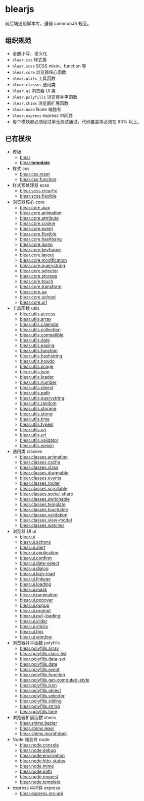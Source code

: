 # blearjs
前后端通用脚本库，遵循 commonJS 规范。


## 组织规范
- 全部小写，语义化
- `blear.css` 样式类
- `blear.scss` SCSS mixin、function 等
- `blear.core` 浏览器核心函数
- `blear.utils` 工具函数
- `blear.classes` 通用类
- `blear.ui` 浏览器 UI 类
- `blear.polyfills` 浏览器补平函数
- `blear.shims` 浏览器扩展函数
- `blear.node` Node 端独有
- `blear.express` express 中间件
- 每个模块都必须经过单元测试通过，代码覆盖率必须在 90% 以上。


## 已有模块
- 模板
    - [blear](https://github.com/blearjs/blear)
    - [blear.__template__](https://github.com/blearjs/blear.__template__)
- 样式 css
    - [blear.css.reset](https://github.com/blearjs/blear.css.reset)
    - [blear.css.function](https://github.com/blearjs/blear.css.function)
- 样式预处理器 scss
    - [blear.scss.clearfix](https://github.com/blearjs/blear.scss.clearfix)
    - [blear.scss.flexible](https://github.com/blearjs/blear.scss.flexible)
- 浏览器核心 core
    - [blear.core.ajax](https://github.com/blearjs/blear.core.ajax)
    - [blear.core.animation](https://github.com/blearjs/blear.core.animation)
    - [blear.core.attribute](https://github.com/blearjs/blear.core.attribute)
    - [blear.core.cookie](https://github.com/blearjs/blear.core.cookie)
    - [blear.core.event](https://github.com/blearjs/blear.core.event)
    - [blear.core.flexible](https://github.com/blearjs/blear.core.flexible)
    - [blear.core.hashbang](https://github.com/blearjs/blear.core.hashbang)
    - [blear.core.jsonp](https://github.com/blearjs/blear.core.jsonp)
    - [blear.core.keyframe](https://github.com/blearjs/blear.core.keyframe)
    - [blear.core.layout](https://github.com/blearjs/blear.core.layout)
    - [blear.core.modification](https://github.com/blearjs/blear.core.modification)
    - [blear.core.querystring](https://github.com/blearjs/blear.core.querystring)
    - [blear.core.selector](https://github.com/blearjs/blear.core.selector)
    - [blear.core.storage](https://github.com/blearjs/blear.core.storage)
    - [blear.core.touch](https://github.com/blearjs/blear.core.touch)
    - [blear.core.transform](https://github.com/blearjs/blear.core.transform)
    - [blear.core.ua](https://github.com/blearjs/blear.core.ua)
    - [blear.core.upload](https://github.com/blearjs/blear.core.upload)
    - [blear.core.url](https://github.com/blearjs/blear.core.url)
- 工具函数 utils
    - [blear.utils.access](https://github.com/blearjs/blear.utils.access)
    - [blear.utils.array](https://github.com/blearjs/blear.utils.array)
    - [blear.utils.calendar](https://github.com/blearjs/blear.utils.calendar)
    - [blear.utils.collection](https://github.com/blearjs/blear.utils.collection)
    - [blear.utils.compatible](https://github.com/blearjs/blear.utils.compatible)
    - [blear.utils.date](https://github.com/blearjs/blear.utils.date)
    - [blear.utils.easing](https://github.com/blearjs/blear.utils.easing)
    - [blear.utils.function](https://github.com/blearjs/blear.utils.function)
    - [blear.utils.hashstring](https://github.com/blearjs/blear.utils.hashstring)
    - [blear.utils.howdo](https://github.com/blearjs/blear.utils.howdo)
    - [blear.utils.image](https://github.com/blearjs/blear.utils.image)
    - [blear.utils.json](https://github.com/blearjs/blear.utils.json)
    - [blear.utils.loader](https://github.com/blearjs/blear.utils.loader)
    - [blear.utils.number](https://github.com/blearjs/blear.utils.number)
    - [blear.utils.object](https://github.com/blearjs/blear.utils.object)
    - [blear.utils.path](https://github.com/blearjs/blear.utils.path)
    - [blear.utils.querystring](https://github.com/blearjs/blear.utils.querystring)
    - [blear.utils.random](https://github.com/blearjs/blear.utils.random)
    - [blear.utils.storage](https://github.com/blearjs/blear.utils.storage)
    - [blear.utils.string](https://github.com/blearjs/blear.utils.string)
    - [blear.utils.time](https://github.com/blearjs/blear.utils.time)
    - [blear.utils.typeis](https://github.com/blearjs/blear.utils.typeis)
    - [blear.utils.uri](https://github.com/blearjs/blear.utils.uri)
    - [blear.utils.url](https://github.com/blearjs/blear.utils.url)
    - [blear.utils.validator](https://github.com/blearjs/blear.utils.validator)
    - [blear.utils.weixin](https://github.com/blearjs/blear.utils.weixin)
- 通用类 classes
    - [blear.classes.animation](https://github.com/blearjs/blear.classes.animation)
    - [blear.classes.cache](https://github.com/blearjs/blear.classes.cache)
    - [blear.classes.class](https://github.com/blearjs/blear.classes.class)
    - [blear.classes.draggable](https://github.com/blearjs/blear.classes.draggable)
    - [blear.classes.events](https://github.com/blearjs/blear.classes.events)
    - [blear.classes.router](https://github.com/blearjs/blear.classes.router)
    - [blear.classes.scrollable](https://github.com/blearjs/blear.classes.scrollable)
    - [blear.classes.social-share](https://github.com/blearjs/blear.classes.social-share)
    - [blear.classes.switchable](https://github.com/blearjs/blear.classes.switchable)
    - [blear.classes.template](https://github.com/blearjs/blear.classes.template)
    - [blear.classes.touchable](https://github.com/blearjs/blear.classes.touchable)
    - [blear.classes.validation](https://github.com/blearjs/blear.classes.validation)
    - [blear.classes.view-model](https://github.com/blearjs/blear.classes.view-model)
    - [blear.classes.watcher](https://github.com/blearjs/blear.classes.watcher)
- 浏览器 UI ui
    - [blear.ui](https://github.com/blearjs/blear.ui)
    - [blear.ui.actions](https://github.com/blearjs/blear.ui.actions)
    - [blear.ui.alert](https://github.com/blearjs/blear.ui.alert)
    - [blear.ui.application](https://github.com/blearjs/blear.ui.application)
    - [blear.ui.confirm](https://github.com/blearjs/blear.ui.confirm)
    - [blear.ui.date-select](https://github.com/blearjs/blear.ui.date-select)
    - [blear.ui.dialog](https://github.com/blearjs/blear.ui.dialog)
    - [blear.ui.lazy-load](https://github.com/blearjs/blear.ui.lazy-load)
    - [blear.ui.linkage](https://github.com/blearjs/blear.ui.linkage)
    - [blear.ui.loading](https://github.com/blearjs/blear.ui.loading)
    - [blear.ui.mask](https://github.com/blearjs/blear.ui.mask)
    - [blear.ui.pagination](https://github.com/blearjs/blear.ui.pagination)
    - [blear.ui.popover](https://github.com/blearjs/blear.ui.popover)
    - [blear.ui.popup](https://github.com/blearjs/blear.ui.popup)
    - [blear.ui.prompt](https://github.com/blearjs/blear.ui.prompt)
    - [blear.ui.pull-loading](https://github.com/blearjs/blear.ui.pull-loading)
    - [blear.ui.slider](https://github.com/blearjs/blear.ui.slider)
    - [blear.ui.sticky](https://github.com/blearjs/blear.ui.sticky)
    - [blear.ui.tips](https://github.com/blearjs/blear.ui.tips)
    - [blear.ui.window](https://github.com/blearjs/blear.ui.window)
- 浏览器补平函数 polyfills
    - [blear.polyfills.array](https://github.com/blearjs/blear.polyfills.array)
    - [blear.polyfills.class-list](https://github.com/blearjs/blear.polyfills.class-list)
    - [blear.polyfills.data-set](https://github.com/blearjs/blear.polyfills.data-set)
    - [blear.polyfills.date](https://github.com/blearjs/blear.polyfills.date)
    - [blear.polyfills.event](https://github.com/blearjs/blear.polyfills.event)
    - [blear.polyfills.function](https://github.com/blearjs/blear.polyfills.function)
    - [blear.polyfills.get-computed-style](https://github.com/blearjs/blear.polyfills.get-computed-style)
    - [blear.polyfills.json](https://github.com/blearjs/blear.polyfills.json)
    - [blear.polyfills.object](https://github.com/blearjs/blear.polyfills.object)
    - [blear.polyfills.selector](https://github.com/blearjs/blear.polyfills.selector)
    - [blear.polyfills.sibling](https://github.com/blearjs/blear.polyfills.sibling)
    - [blear.polyfills.string](https://github.com/blearjs/blear.polyfills.string)
    - [blear.polyfills.time](https://github.com/blearjs/blear.polyfills.time)
- 浏览器扩展函数 shims
    - [blear.shims.bezier](https://github.com/blearjs/blear.shims.bezier)
    - [blear.shims.lexer](https://github.com/blearjs/blear.shims.lexer)
    - [blear.shims.morphdom](https://github.com/blearjs/blear.shims.morphdom)
- Node 端独有 node
    - [blear.node.console](https://github.com/blearjs/blear.node.console)
    - [blear.node.debug](https://github.com/blearjs/blear.node.debug)
    - [blear.node.encryption](https://github.com/blearjs/blear.node.encryption)
    - [blear.node.http-status](https://github.com/blearjs/blear.node.http-status)
    - [blear.node.mime](https://github.com/blearjs/blear.node.mime)
    - [blear.node.path](https://github.com/blearjs/blear.node.path)
    - [blear.node.request](https://github.com/blearjs/blear.node.request)
    - [blear.node.template](https://github.com/blearjs/blear.node.template)
- express 中间件 express
    - [blear.express.res-api](https://github.com/blearjs/blear.express.res-api)
